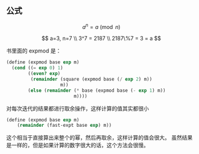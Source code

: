 
## 公式

$$
a^{n} = a \pmod n
$$

$$
a=3, n=7
\\
3^7 = 2187
\\
2187\%7 = 3 = a
$$

书里面的 expmod 是：
```scheme
(define (expmod base exp m)
  (cond ((= exp 0) 1)
        ((even? exp)
         (remainder (square (expmod base (/ exp 2) m))
                    m))
        (else (remainder (* base (expmod base (- exp 1) m))
                         m))))
```

对每次迭代的结果都进行取余操作，这样计算的值其实都很小

```scheme
(define (expmod base exp m)
    (remainder (fast-expt base exp) m))
```

这个相当于直接算出来整个的幂，然后再取余，这样计算的值会很大。
虽然结果是一样的，但是如果计算的数字很大的话，这个方法会很慢。